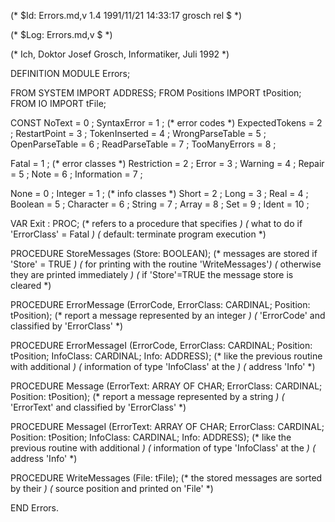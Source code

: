 (* $Id: Errors.md,v 1.4 1991/11/21 14:33:17 grosch rel $ *)

(* $Log: Errors.md,v $
 *)

(* Ich, Doktor Josef Grosch, Informatiker, Juli 1992 *)

DEFINITION MODULE Errors;

FROM SYSTEM	IMPORT ADDRESS;
FROM Positions	IMPORT tPosition;
FROM IO		IMPORT tFile;

CONST
   NoText		= 0	;
   SyntaxError		= 1	;	(* error codes		*)
   ExpectedTokens	= 2	;
   RestartPoint		= 3	;
   TokenInserted	= 4	;
   WrongParseTable	= 5	;
   OpenParseTable	= 6	;
   ReadParseTable	= 7	;
   TooManyErrors	= 8	;

   Fatal		= 1	;	(* error classes	*)
   Restriction		= 2	;
   Error		= 3	;
   Warning		= 4	;
   Repair		= 5	;
   Note			= 6	;
   Information		= 7	;

   None			= 0	;
   Integer		= 1	;	(* info classes		*)
   Short		= 2	;
   Long			= 3	;
   Real			= 4	;
   Boolean		= 5	;
   Character		= 6	;
   String		= 7	;
   Array		= 8	;
   Set			= 9	;
   Ident		= 10	;

VAR	  Exit		: PROC;
			(* refers to a procedure that specifies		*)
			(* what to do if 'ErrorClass' = Fatal		*)
			(* default: terminate program execution		*)

PROCEDURE StoreMessages (Store: BOOLEAN);
			(* messages are stored if 'Store' = TRUE	*)
			(* for printing with the routine 'WriteMessages'*)
			(* otherwise they are printed immediately	*)
			(* if 'Store'=TRUE the message store is cleared	*)

PROCEDURE ErrorMessage	(ErrorCode, ErrorClass: CARDINAL; Position: tPosition);
			(* report a message represented by an integer	*)
			(* 'ErrorCode' and classified by 'ErrorClass'	*)

PROCEDURE ErrorMessageI	(ErrorCode, ErrorClass: CARDINAL; Position: tPosition;
			 InfoClass: CARDINAL; Info: ADDRESS);
			(* like the previous routine with additional	*)
			(* information of type 'InfoClass' at the	*)
			(* address 'Info'				*)

PROCEDURE Message  (ErrorText: ARRAY OF CHAR; ErrorClass: CARDINAL; Position: tPosition);
			(* report a message represented by a string	*)
			(* 'ErrorText' and classified by 'ErrorClass'	*)

PROCEDURE MessageI (ErrorText: ARRAY OF CHAR; ErrorClass: CARDINAL; Position: tPosition;
			 InfoClass: CARDINAL; Info: ADDRESS);
			(* like the previous routine with additional	*)
			(* information of type 'InfoClass' at the	*)
			(* address 'Info'				*)

PROCEDURE WriteMessages	(File: tFile);
			(* the stored messages are sorted by their	*)
			(* source position and printed on 'File'	*)

END Errors.

